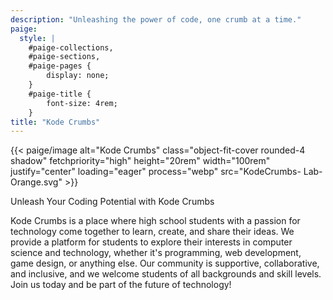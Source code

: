 ```yaml
---
description: "Unleashing the power of code, one crumb at a time."
paige:
  style: |
    #paige-collections,
    #paige-sections,
    #paige-pages {
        display: none;
    }
    #paige-title {
        font-size: 4rem;
    }
title: "Kode Crumbs"
---
```


{{< paige/image alt="Kode Crumbs" class="object-fit-cover rounded-4 shadow" fetchpriority="high" height="20rem" width="100rem" justify="center" loading="eager" process="webp" src="KodeCrumbs- Lab-Orange.svg" >}}

<p class="display-5 fw-bold h2 text-center">Unleash Your Coding Potential with Kode Crumbs</p>

<div class="container-fluid">
    <div class="justify-content-center row">
        <div class="col col-auto col-lg-7 px-0">
            <p class="lead text-center">Kode Crumbs is a place where high school students with a passion for technology come together to learn, create, and share their ideas. We provide a platform for students to explore their interests in computer science and technology, whether it's programming, web development, game design, or anything else. Our community is supportive, collaborative, and inclusive, and we welcome students of all backgrounds and skill levels. Join us today and be part of the future of technology!</p>
        </div>
    </div>
</div>

<div class="column-gap-3 d-flex display-6 justify-content-center mb-3">
    <a href="https://www.github.com/KodeCrumbs/kode-crumbs-hs.github.io"><i class="fa-brands fa-github" style="color: #443C68;"></i></a>
    <a href="https://www.linkedin.com/company/kode-crumbs"><i class="fa-brands fa-linkedin" style="color: #0077b5;"></i></a>
    <a href="https://www.instagram.com/kode.crumbs/"><i class="fa-brands fa-instagram" style="color: #e1306c;"></i></a>
</div>
